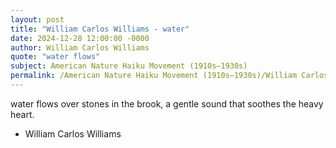 ```yaml
---
layout: post
title: "William Carlos Williams - water"
date: 2024-12-28 12:00:00 -0000
author: William Carlos Williams
quote: "water flows"
subject: American Nature Haiku Movement (1910s–1930s)
permalink: /American Nature Haiku Movement (1910s–1930s)/William Carlos Williams/William Carlos Williams - water
---
```


water flows
 over stones
 in the brook,
 a gentle sound
 that soothes
 the heavy heart.

- William Carlos Williams
